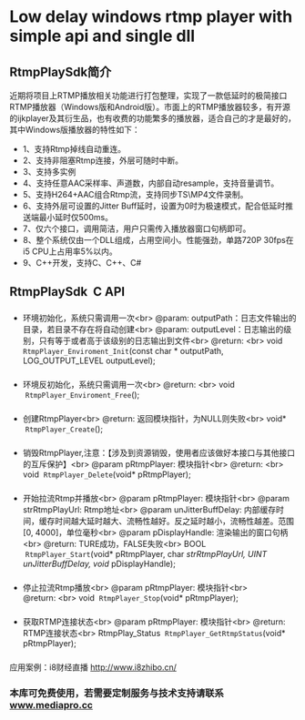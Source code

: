 # Low delay windows rtmp player with simple api and single dll


## RtmpPlaySdk简介
近期将项目上RTMP播放相关功能进行打包整理，实现了一款低延时的极简接口RTMP播放器（Windows版和Android版）。市面上的RTMP播放器较多，有开源的ijkplayer及其衍生品，也有收费的功能繁多的播放器，适合自己的才是最好的，其中Windows版播放器的特性如下：

* 1、支持Rtmp掉线自动重连。
* 2、支持非阻塞Rtmp连接，外层可随时中断。
* 3、支持多实例
* 4、支持任意AAC采样率、声道数，内部自动resample，支持音量调节。
* 5、支持H264+AAC组合Rtmp流，支持同步TS\MP4文件录制。
* 6、支持外层可设置的Jitter Buff延时，设置为0时为极速模式，配合低延时推送端最小延时仅500ms。
* 7、仅六个接口，调用简洁，用户只需传入播放器窗口句柄即可。
* 8、整个系统仅由一个DLL组成，占用空间小。性能强劲，单路720P 30fps在i5 CPU上占用率5%以内。
* 9、C++开发，支持C、C++、C#


## RtmpPlaySdk  C API

### 
* 环境初始化，系统只需调用一次\<br>
@param: outputPath：日志文件输出的目录，若目录不存在将自动创建\<br>
@param: outputLevel：日志输出的级别，只有等于或者高于该级别的日志输出到文件\<br>
@return: \<br>
void  `RtmpPlayer_Enviroment_Init`(const char * outputPath,  LOG_OUTPUT_LEVEL outputLevel);

### 
* 环境反初始化，系统只需调用一次\<br>
@return: \<br>
void  `RtmpPlayer_Enviroment_Free`();

### 
* 创建RtmpPlayer\<br>
@return: 返回模块指针，为NULL则失败\<br>
void*  `RtmpPlayer_Create`();

### 
* 销毁RtmpPlayer,注意：【涉及到资源销毁，使用者应该做好本接口与其他接口的互斥保护】\<br>
@param pRtmpPlayer: 模块指针\<br>
@return: \<br>
void  `RtmpPlayer_Delete`(void* pRtmpPlayer);

### 
* 开始拉流Rtmp并播放\<br>
@param pRtmpPlayer: 模块指针\<br>
@param strRtmpPlayUrl: Rtmp地址\<br>
@param unJitterBuffDelay: 内部缓存时间，缓存时间越大延时越大、流畅性越好。反之延时越小，流畅性越差。范围[0, 4000]，单位毫秒\<br>
@param pDisplayHandle: 渲染输出的窗口句柄\<br>
@return: TURE成功，FALSE失败\<br>
BOOL  `RtmpPlayer_Start`(void* pRtmpPlayer, char *strRtmpPlayUrl, UINT unJitterBuffDelay, void* pDisplayHandle);

### 
* 停止拉流Rtmp播放\<br>
@param pRtmpPlayer: 模块指针\<br>
@return: \<br>
void  `RtmpPlayer_Stop`(void* pRtmpPlayer);

### 
* 获取RTMP连接状态\<br>
@param pRtmpPlayer: 模块指针\<br>
@return: RTMP连接状态\<br>
RtmpPlay_Status  `RtmpPlayer_GetRtmpStatus`(void* pRtmpPlayer);

### 
应用案例：i8财经直播 http://www.i8zhibo.cn/

### 本库可免费使用，若需要定制服务与技术支持请联系 www.mediapro.cc